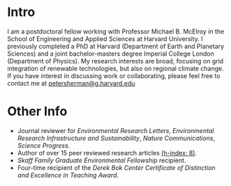 # Intro

I am a postdoctoral fellow working with Professor Michael B. McElroy in the School of Engineering and Applied Sciences at Harvard University. I previously completed a PhD at Harvard (Department of Earth and Planetary Sciences) and a joint bachelor-masters degree Imperial College London (Department of Physics). My research interests are broad, focusing on grid integration of renewable technologies, but also on regional climate change. If you have interest in discussing work or collaborating, please feel free to contact me at [petersherman@g.harvard.edu](mailto:petersherman@g.harvard.edu)

# Other Info

- Journal reviewer for *Environmental Research Letters*, *Environmental Research Infrastructure and Sustainability*, *Nature Communications*, *Science Progress*.
- Author of over 15 peer reviewed research articles [(h-index: 8)](https://scholar.google.com/citations?user=GBFduP8AAAAJ&hl=en).
- *Skaff Family Graduate Environmental Fellowship* recipient.
- Four-time recipient of the *Derek Bok Center Certificate of Distinction and Excellence in Teaching Award*.